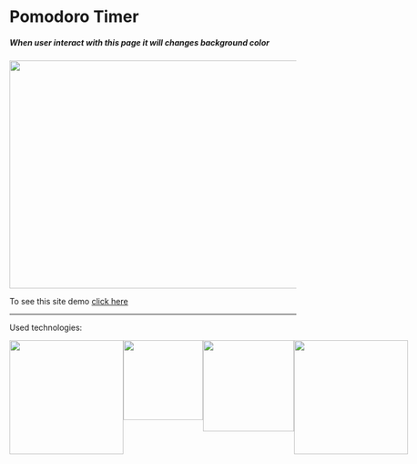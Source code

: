 # Pomodoro Timer

##### When user interact with this page it will changes background color

<img src="./images/Gif.gif" width="600" height="400" />

To see this site demo
[click here](https://filp-color.netlify.app/)

*****************************************************************
Used technologies: 





<div class="d-flex">
  <img src="https://upload.wikimedia.org/wikipedia/commons/6/61/HTML5_logo_and_wordmark.svg" width="200"/>
  <img src="https://upload.wikimedia.org/wikipedia/commons/d/d5/CSS3_logo_and_wordmark.svg" width="140"/>
  <img src="https://upload.wikimedia.org/wikipedia/commons/9/99/Unofficial_JavaScript_logo_2.svg" width="160"/>
  <img src="https://upload.wikimedia.org/wikipedia/commons/9/96/Sass_Logo_Color.svg" width="200"/>
</div>

<style>
 .d-flex {
   display:flex;
   
 }
 <style>


In this project used:
HTML/CSS and
Vanilla JavaScript
None of frameworks used in this little project
like React or Vue

<!-- For logo

![Used Technologies](./images/Techs.png "Used Technologies: HTML CSS JAVASCRIPT")

 -->
